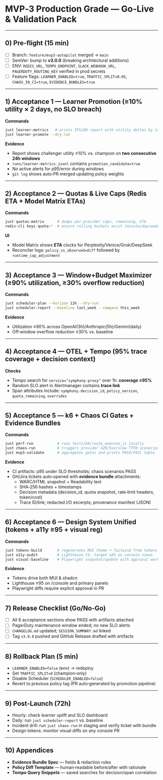 # MVP‑3 Production Grade — Go‑Live & Validation Pack

---

## 0) Pre‑flight (15 min)

- [ ] Branch: `feature/mvp3-autopilot` merged → `main`
- [ ] SemVer: bump to **v3.0.0** (breaking architectural additions)
- [ ] ENV: `REDIS_URL`, `TEMPO_ENDPOINT`, `SLACK_WEBHOOK_URL`, `PAGERDUTY_ROUTING_KEY` verified in prod secrets
- [ ] Feature flags: `LEARNER_ENABLED=true`, `TRAFFIC_SPLIT=0.05`, `CHAOS_IN_CI=true`, `EVIDENCE_BUNDLES=true`

---

## 1) Acceptance 1 — Learner Promotion (≥10% utility × 2 days, no SLO breach)

**Commands**

```bash
just learner-metrics   # prints IPS/DR report with utility deltas by task/model
just learner-promote --dry-run
```

**Evidence**

- Report shows challenger utility ≥10% vs. champion on **two consecutive 24h windows**
- `runs/learner-metrics.jsonl` contains `promotion_candidate=true`
- No active alerts for p95/error during windows
- `git log` shows auto‑PR merged updating policy weights

---

## 2) Acceptance 2 — Quotas & Live Caps (Redis ETA + Model Matrix ETAs)

**Commands**

```bash
just quotas-matrix      # dumps per‑provider caps, remaining, ETA
redis-cli keys quota:*  # ensure rolling buckets exist (minute/day/week)
```

**UI**

- Model Matrix shows **ETA** clocks for Perplexity/Venice/Grok/DeepSeek
- Reconciler logs: `policy_vs_observed=diff` followed by `runtime_cap_adjustment`

---

## 3) Acceptance 3 — Window+Budget Maximizer (≥90% utilization, ≥30% overflow reduction)

**Commands**

```bash
just scheduler-plan --horizon 12h --dry-run
just scheduler-report --baseline last_week --compare this_week
```

**Evidence**

- Utilization ≥90% across OpenAI(3h)/Anthropic(5h)/Gemini(daily)
- Off‑window overflow reduction ≥30% vs. baseline

---

## 4) Acceptance 4 — OTEL + Tempo (95% trace coverage + decision context)

**Checks**

- Tempo search for `service="symphony-proxy"` over 1h: **coverage ≥95%**
- Random SLO alert in Alertmanager contains **trace link**
- Span attributes include: `symphony.decision_id`, `policy_version`, `quota_remaining`, `overrides`

---

## 5) Acceptance 5 — k6 + Chaos CI Gates + Evidence Bundles

**Commands**

```bash
just perf-run           # runs tests/k6/route_execute.js locally
just chaos-run          # triggers provider 429/5xx/slow TTFB scenarios
just mvp3-validate      # aggregates gates and prints PASS/FAIL table
```

**Evidence**

- CI artifacts: p95 under SLO thresholds; chaos scenarios PASS
- GH/Jira tickets auto‑opened with **evidence bundle** attachments:
  - WARC/HTML snapshot + Readability text
  - SHA‑256 hashes + timestamps
  - Decision metadata (decision_id, quota snapshot, rate‑limit headers, token/cost)
  - Trace ID/link; redacted I/O excerpts; provenance manifest (JSON)

---

## 6) Acceptance 6 — Design System Unified (tokens + a11y ≥95 + visual reg)

**Commands**

```bash
just tokens-build       # regenerates MUI theme + Tailwind from tokens.json
just a11y-audit         # Lighthouse CI; target ≥95 on console views
just visual-baseline    # Playwright snapshot/update with approval workflow
```

**Evidence**

- Tokens drive both MUI & shadcn
- Lighthouse ≥95 on /console and primary panels
- Playwright diffs require explicit approval in PR

---

## 7) Release Checklist (Go/No‑Go)

- [ ] All 6 acceptance sections show PASS with artifacts attached
- [ ] PagerDuty maintenance window ended; no new SLO alerts
- [ ] `CHANGELOG.md` updated; `SESSION_SUMMARY.md` linked
- [ ] Tag `v3.0.0` pushed and GitHub Release drafted with artifacts

---

## 8) Rollback Plan (5 min)

- `LEARNER_ENABLED=false` (env) → redeploy
- Set `TRAFFIC_SPLIT=0` (champion‑only)
- Disable Scheduler (`SCHEDULER_ENABLED=false`)
- Revert to previous policy tag (PR auto‑generated by promotion pipeline)

---

## 9) Post‑Launch (72h)

- Hourly: check learner uplift and SLO dashboard
- Daily: run `just scheduler-report` vs. baseline
- Incident drill: run `just chaos-run` in staging and verify ticket with bundle
- Design tokens: monitor visual diffs on any console PR

---

## 10) Appendices

- **Evidence Bundle Spec** — fields & redaction rules
- **Policy Diff Template** — human‑readable before/after with rationale
- **Tempo Query Snippets** — saved searches for decision/span correlation
